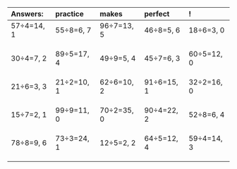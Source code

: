 | Answers: | practice | makes | perfect | ! |
| :--- | :--- | :--- | :--- | :--- |
| 57÷4=14, 1 | 55÷8=6, 7 | 96÷7=13, 5 | 46÷8=5, 6 | 18÷6=3, 0 | 
|   |   |   |   |   | 
|   |   |   |   |   | 
|   |   |   |   |   | 
| 30÷4=7, 2 | 89÷5=17, 4 | 49÷9=5, 4 | 45÷7=6, 3 | 60÷5=12, 0 | 
|   |   |   |   |   | 
|   |   |   |   |   | 
|   |   |   |   |   | 
| 21÷6=3, 3 | 21÷2=10, 1 | 62÷6=10, 2 | 91÷6=15, 1 | 32÷2=16, 0 | 
|   |   |   |   |   | 
|   |   |   |   |   | 
|   |   |   |   |   | 
| 15÷7=2, 1 | 99÷9=11, 0 | 70÷2=35, 0 | 90÷4=22, 2 | 52÷8=6, 4 | 
|   |   |   |   |   | 
|   |   |   |   |   | 
|   |   |   |   |   | 
| 78÷8=9, 6 | 73÷3=24, 1 | 12÷5=2, 2 | 64÷5=12, 4 | 59÷4=14, 3 | 
|   |   |   |   |   | 
|   |   |   |   |   | 
|   |   |   |   |   | 
